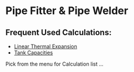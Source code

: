 # Pipe Fitter & Pipe Welder

## Frequent Used Calculations:

- [Linear Thermal Expansion](/physics/linear-thermal-expansion)
- [Tank Capacities](/math/volume-calculator)

Pick from the menu for Calculation list ...
